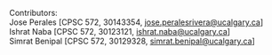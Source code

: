 Contributors: <br>Jose Perales [CPSC 572, 30143354, jose.peralesrivera@ucalgary.ca] <br>
Ishrat Naba [CPSC 572, 30123121, ishrat.naba@ucalgary.ca] <br>
Simrat Benipal [CPSC 572, 30129328, simrat.benipal@ucalgary.ca] <br>
 



